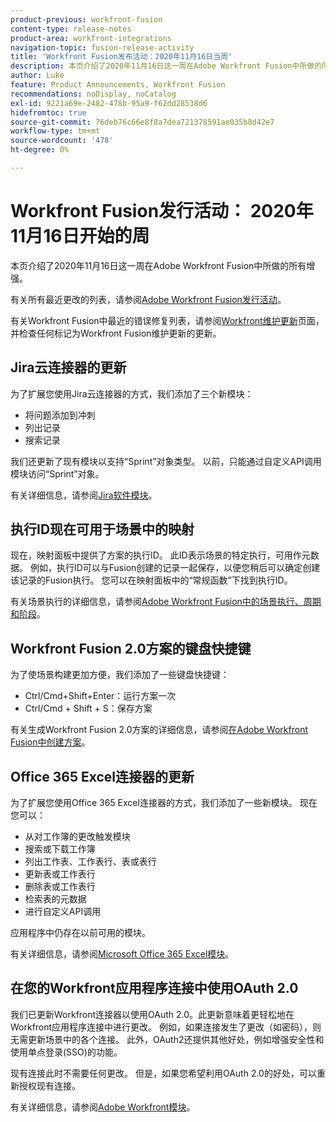 ```yaml
---
product-previous: workfront-fusion
content-type: release-notes
product-area: workfront-integrations
navigation-topic: fusion-release-activity
title: 'Workfront Fusion发布活动：2020年11月16日当周'
description: 本页介绍了2020年11月16日这一周在Adobe Workfront Fusion中所做的所有增强。
author: Luke
feature: Product Announcements, Workfront Fusion
recommendations: noDisplay, noCatalog
exl-id: 9221a69e-2482-478b-95a9-f62dd28538d6
hidefromtoc: true
source-git-commit: 76deb76c66e8f8a7dea721378591ae035b8d42e7
workflow-type: tm+mt
source-wordcount: '478'
ht-degree: 0%

---
```


# Workfront Fusion发行活动： 2020年11月16日开始的周

本页介绍了2020年11月16日这一周在Adobe Workfront Fusion中所做的所有增强。

有关所有最近更改的列表，请参阅[Adobe Workfront Fusion发行活动](../../../../../product-announcements/product-releases/fusion-release-activity/fusion-release-activity.md)。

有关Workfront Fusion中最近的错误修复列表，请参阅[Workfront维护更新](https://experienceleague.adobe.com/docs/workfront-known-issues/releases/current-updates.html)页面，并检查任何标记为Workfront Fusion维护更新的更新。

## Jira云连接器的更新

为了扩展您使用Jira云连接器的方式，我们添加了三个新模块：

* 将问题添加到冲刺
* 列出记录
* 搜索记录

我们还更新了现有模块以支持“Sprint”对象类型。 以前，只能通过自定义API调用模块访问“Sprint”对象。

有关详细信息，请参阅[Jira软件模块](../../../../../workfront-fusion/apps-and-their-modules/jira-software-modules.md)。

## 执行ID现在可用于场景中的映射

现在，映射面板中提供了方案的执行ID。 此ID表示场景的特定执行，可用作元数据。 例如，执行ID可以与Fusion创建的记录一起保存，以便您稍后可以确定创建该记录的Fusion执行。 您可以在映射面板中的“常规函数”下找到执行ID。

有关场景执行的详细信息，请参阅[Adobe Workfront Fusion中的场景执行、周期和阶段](../../../../../workfront-fusion/scenarios/scenario-execution-cycles-phases.md)。

## Workfront Fusion 2.0方案的键盘快捷键

为了使场景构建更加方便，我们添加了一些键盘快捷键：

* Ctrl/Cmd+Shift+Enter：运行方案一次
* Ctrl/Cmd + Shift + S：保存方案

有关生成Workfront Fusion 2.0方案的详细信息，请参阅[在Adobe Workfront Fusion中创建方案](../../../../../workfront-fusion/scenarios/create-a-scenario.md)。

## Office 365 Excel连接器的更新

为了扩展您使用Office 365 Excel连接器的方式，我们添加了一些新模块。 现在您可以：

* 从对工作簿的更改触发模块
* 搜索或下载工作簿
* 列出工作表、工作表行、表或表行
* 更新表或工作表行
* 删除表或工作表行
* 检索表的元数据
* 进行自定义API调用

应用程序中仍存在以前可用的模块。

有关详细信息，请参阅[Microsoft Office 365 Excel模块](../../../../../workfront-fusion/apps-and-their-modules/microsoft-365-excel-modules.md)。

## 在您的Workfront应用程序连接中使用OAuth 2.0

我们已更新Workfront连接器以使用OAuth 2.0。此更新意味着更轻松地在Workfront应用程序连接中进行更改。 例如，如果连接发生了更改（如密码），则无需更新场景中的各个连接。 此外，OAuth2还提供其他好处，例如增强安全性和使用单点登录(SSO)的功能。

现有连接此时不需要任何更改。 但是，如果您希望利用OAuth 2.0的好处，可以重新授权现有连接。

有关详细信息，请参阅[Adobe Workfront模块](../../../../../workfront-fusion/apps-and-their-modules/workfront-modules.md)。
